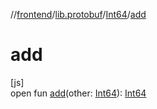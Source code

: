 //[frontend](../../../index.md)/[lib.protobuf](../index.md)/[Int64](index.md)/[add](add.md)

# add

[js]\
open fun [add](add.md)(other: [Int64](index.md)): [Int64](index.md)
